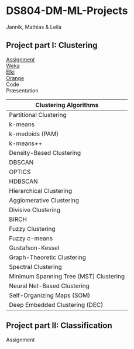 # DS804-DM-ML-Projects
Jannik, Mathias & Leila

## Project part I: Clustering
<a href="assignment/exercise11-project1.pdf" target="_blank">Assignment</a> <br>
<a href="clustering-with-weka.md" target="_blank">Weka</a> <br>
<a href="clustering-with-elki.md" target="_blank">Elki</a> <br>
<a href="clustering-with-orange.md" target="_blank">Orange</a> <br>
Code <br>
Præsentation <br>

<table>
  <thead>
    <tr>
      <th>Clustering Algorithms</th>
    </tr>
  </thead>
  <tbody>
    <tr><td><bold>Partitional Clustering</bold></td></tr>
    <tr><td>k-means</td></tr>
    <tr><td>k-medoids (PAM)</td></tr>
    <tr><td>k-means++</td></tr>
    <tr><td><bold>Density-Based Clustering</td></bold></tr>
    <tr><td>DBSCAN</td></tr>
    <tr><td>OPTICS</td></tr>
    <tr><td>HDBSCAN</td></tr>
    <tr><td><bold>Hierarchical Clustering</bold></td></tr>
    <tr><td>Agglomerative Clustering</td></tr>
    <tr><td>Divisive Clustering</td></tr>
    <tr><td>BIRCH</td></tr>
    <tr><td><bold>Fuzzy Clustering</bold></td></tr>
    <tr><td>Fuzzy c-means</td></tr>
    <tr><td>Gustafson-Kessel</td></tr>
    <tr><td><bold>Graph-Theoretic Clustering</bold></td></tr>
    <tr><td>Spectral Clustering</td></tr>
    <tr><td>Minimum Spanning Tree (MST) Clustering</td></tr>
    <tr><td><bold>Neural Net-Based Clustering</bold></td></tr>
    <tr><td>Self-Organizing Maps (SOM)</td></tr>
    <tr><td>Deep Embedded Clustering (DEC)</td></tr>
  </tbody>
</table>





## Project part II: Classification
Assignment <br>